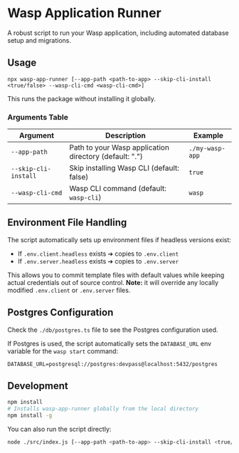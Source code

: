 # Wasp Application Runner

A robust script to run your Wasp application, including automated database setup and migrations.

## Usage

```
npx wasp-app-runner [--app-path <path-to-app> --skip-cli-install <true/false> --wasp-cli-cmd <wasp-cli-cmd>]
```

This runs the package without installing it globally.

### Arguments Table

| Argument             | Description                                            | Example         |
| -------------------- | ------------------------------------------------------ | --------------- |
| `--app-path`         | Path to your Wasp application directory (default: ".") | `./my-wasp-app` |
| `--skip-cli-install` | Skip installing Wasp CLI (default: false)              | `true`          |
| `--wasp-cli-cmd`     | Wasp CLI command (default: `wasp-cli`)                 | `wasp`          |

## Environment File Handling

The script automatically sets up environment files if headless versions exist:

- If `.env.client.headless` exists ➔ copies to `.env.client`
- If `.env.server.headless` exists ➔ copies to `.env.server`

This allows you to commit template files with default values while keeping actual credentials out of source control. **Note:** it will override any locally modified `.env.client` or `.env.server` files.

## Postgres Configuration

Check the `./db/postgres.ts` file to see the Postgres configuration used.

If Postgres is used, the script automatically sets the `DATABASE_URL` env variable for the `wasp start` command:

```
DATABASE_URL=postgresql://postgres:devpass@localhost:5432/postgres
```

## Development

```bash
npm install
# Installs wasp-app-runner globally from the local directory
npm install -g
```

You can also run the script directly:

```bash
node ./src/index.js [--app-path <path-to-app> --skip-cli-install <true/false> --wasp-cli-cmd <wasp-cli-cmd>]
```
